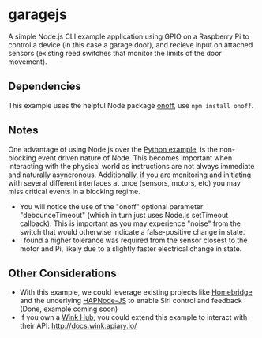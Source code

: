 # garagejs
A simple Node.js CLI example application using GPIO on a Raspberry Pi to control a device (in this case a garage door), 
and recieve input on attached sensors (existing reed switches that monitor the limits of the door movement).  

## Dependencies
This example uses the helpful Node package [onoff](https://github.com/fivdi/onoff), use `npm install onoff`.

## Notes
One advantage of using Node.js over the [Python example](https://github.com/scoobyshi/garagepy), is the non-blocking event driven nature of Node.
This becomes important when interacting with the physical world as instructions are not always immediate and naturally asyncronous.  Additionally, if 
you are monitoring and initiating with several different interfaces at once (sensors, motors, etc) you may miss critical events in a blocking regime.

- You will notice the use of the "onoff" optional parameter "debounceTimeout" (which in turn just uses Node.js setTimeout callback).  This is important 
as you may experience "noise" from the switch that would otherwise indicate a false-positive change in state.  
- I found a higher tolerance was required from the sensor closest to the motor and Pi, likely due to a slightly faster electrical change in state.

## Other Considerations
- With this example, we could leverage existing projects like [Homebridge](https://github.com/nfarina/homebridge) and the 
underlying [HAPNode-JS](https://github.com/KhaosT/HAP-NodeJS) to enable Siri control and feedback (Done, example coming soon)
- If you own a [Wink Hub](http://www.wink.com/products/wink-hub/), you could extend this example to interact with their API: http://docs.wink.apiary.io/

